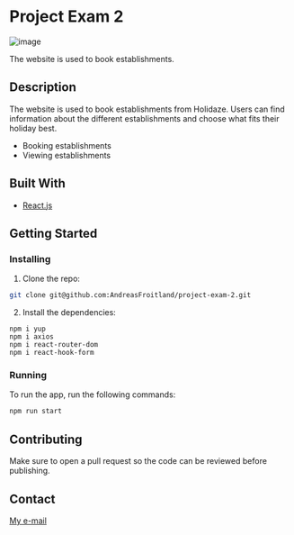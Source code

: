 # Project Exam 2

![image](https://i.imgur.com/99S8041.png)

The website is used to book establishments.

## Description

The website is used to book establishments from Holidaze. Users can find information about
the different establishments and choose what fits their holiday best.

- Booking establishments
- Viewing establishments

## Built With

- [React.js](https://reactjs.org/)

## Getting Started

### Installing

1. Clone the repo:

```bash
git clone git@github.com:AndreasFroitland/project-exam-2.git
```

2. Install the dependencies:

```
npm i yup
npm i axios
npm i react-router-dom
npm i react-hook-form
```

### Running

To run the app, run the following commands:

```bash
npm run start
```

## Contributing

Make sure to open a pull request so the code can be reviewed before publishing.

## Contact

[My e-mail](andreastfroitland@gmail.com)
